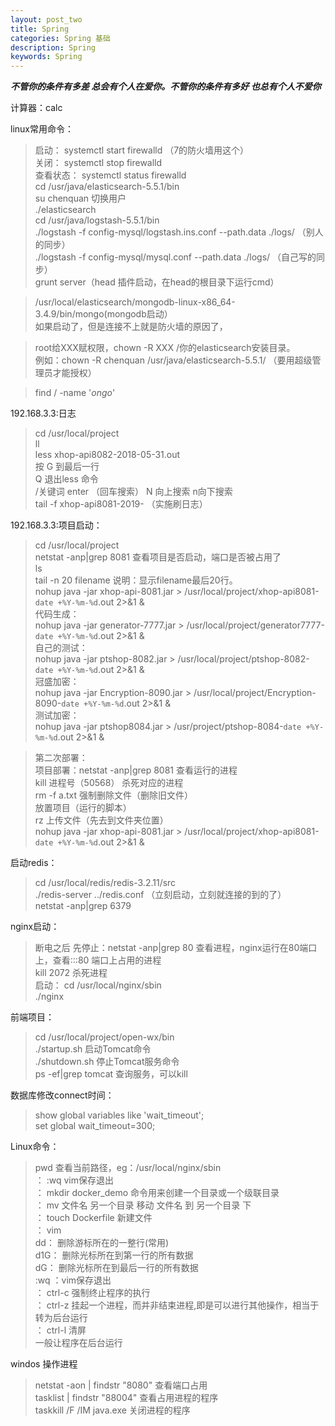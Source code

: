 ```yaml
---
layout: post_two
title: Spring
categories: Spring 基础
description: Spring
keywords: Spring
---
```


***不管你的条件有多差 总会有个人在爱你。不管你的条件有多好 也总有个人不爱你***

计算器：calc

linux常用命令：
>启动： systemctl start firewalld （7的防火墙用这个）  
关闭： systemctl stop firewalld  
查看状态： systemctl status firewalld   
cd /usr/java/elasticsearch-5.5.1/bin  
su chenquan  切换用户   
./elasticsearch  
cd /usr/java/logstash-5.5.1/bin  
./logstash -f config-mysql/logstash.ins.conf --path.data ./logs/  （别人的同步）  
./logstash -f config-mysql/mysql.conf --path.data ./logs/  （自己写的同步）  
grunt server（head 插件启动，在head的根目录下运行cmd）  

>/usr/local/elasticsearch/mongodb-linux-x86_64-3.4.9/bin/mongo(mongodb启动）  
如果启动了，但是连接不上就是防火墙的原因了，

>root给XXX赋权限，chown -R XXX /你的elasticsearch安装目录。  
例如：chown -R chenquan /usr/java/elasticsearch-5.5.1/   （要用超级管理员才能授权）

>find / -name '*ongo*'

192.168.3.3:日志
>cd /usr/local/project  
ll  
less xhop-api8082-2018-05-31.out  
按 G 到最后一行  
Q  退出less 命令  
/关键词  enter （回车搜索） N 向上搜索 n向下搜索  
tail -f  xhop-api8081-2019-   （实施刷日志）

192.168.3.3:项目启动：
> cd /usr/local/project		 	
netstat -anp|grep 8081	查看项目是否启动，端口是否被占用了  
ls  
tail -n 20 filename  说明：显示filename最后20行。  
nohup java -jar xhop-api-8081.jar > /usr/local/project/xhop-api8081-`date +%Y-%m-%d`.out 2>&1 &  
代码生成：  
nohup java -jar generator-7777.jar > /usr/local/project/generator7777-`date +%Y-%m-%d`.out 2>&1 &  
自己的测试：  
nohup java -jar ptshop-8082.jar > /usr/local/project/ptshop-8082-`date +%Y-%m-%d`.out 2>&1 &  
冠盛加密：  
nohup java -jar Encryption-8090.jar > /usr/local/project/Encryption-8090-`date +%Y-%m-%d`.out 2>&1 &  
测试加密：  
nohup java -jar ptshop8084.jar > /usr/project/ptshop-8084-`date +%Y-%m-%d`.out 2>&1 &  

>第二次部署：   
项目部署：netstat -anp|grep 8081    查看运行的进程  
kill 进程号（50568）      杀死对应的进程   
rm -f a.txt				强制删除文件（删除旧文件）  
放置项目（运行的脚本）   
rz 上传文件（先去到文件夹位置）  
nohup java -jar xhop-api-8081.jar > /usr/local/project/xhop-api8081-`date +%Y-%m-%d`.out 2>&1 &   

启动redis：
>cd /usr/local/redis/redis-3.2.11/src  
./redis-server ../redis.conf （立刻启动，立刻就连接的到的了）  
netstat -anp|grep 6379   
						
nginx启动：
>断电之后 先停止：netstat -anp|grep 80   查看进程，nginx运行在80端口上，查看:::80 端口上占用的进程  
kill 2072     			杀死进程	   
启动：  cd /usr/local/nginx/sbin  
     ./nginx
     
前端项目：					
>cd /usr/local/project/open-wx/bin  
./startup.sh		启动Tomcat命令   
./shutdown.sh		停止Tomcat服务命令   
ps -ef|grep tomcat		查询服务，可以kill  
				 
数据库修改connect时间：
>show global variables like 'wait_timeout';   
set global wait_timeout=300; 

Linux命令：
>pwd                             查看当前路径，eg：/usr/local/nginx/sbin  									 
： :wq  							vim保存退出	 						 
： mkdir  docker_demo				命令用来创建一个目录或一个级联目录  
： mv  文件名  另一个目录			移动 文件名 到 另一个目录 下	  
： touch  Dockerfile				新建文件  
： vim  
dd：   删除游标所在的一整行(常用)  
d1G：  删除光标所在到第一行的所有数据  
dG：   删除光标所在到最后一行的所有数据  
:wq  ：vim保存退出	  
： ctrl-c     强制终止程序的执行  
： ctrl-z     挂起一个进程，而并非结束进程,即是可以进行其他操作，相当于转为后台运行  
： ctrl-l     清屏  
一般让程序在后台运行  

windos 操作进程
>netstat -aon | findstr "8080"		查看端口占用  
tasklist | findstr "88004"		查看占用进程的程序	  
taskkill /F /IM java.exe		关闭进程的程序  
								 




